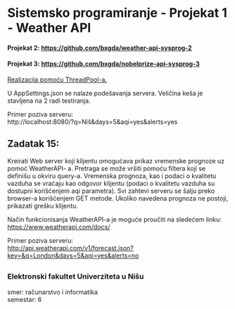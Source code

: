# Sistemsko programiranje - Projekat 1 - Weather API
#### Projekat 2: https://github.com/bxgda/weather-api-sysprog-2
#### Projekat 3: https://github.com/bxgda/nobelprize-api-sysprog-3

<ins>Realizacija pomoću ThreadPool-a.</ins>

U AppSettings.json se nalaze podešavanja servera. Veličina keša je stavljena na 2 radi testiranja.

Primer poziva serveru: <br/>
http://localhost:8080/?q=Niš&days=5&aqi=yes&alerts=yes

## Zadatak 15:
Kreirati Web server koji klijentu omogućava prikaz vremenske prognoze uz pomoć WeatherAPI-
a. Pretraga se može vršiti pomoću filtera koji se definišu u okviru query-a. Vremenska prognoza,
kao i podaci o kvalitetu vazduha se vraćaju kao odgovor klijentu (podaci o kvalitetu vazduha su
dostupni korišćenjem aqi parametra). Svi zahtevi serveru se šalju preko browser-a korišćenjem
GET metode. Ukoliko navedena prognoza ne postoji, prikazati grešku klijentu.

Način funkcionisanja WeatherAPI-a je moguće proučiti na sledećem linku: <br/> https://www.weatherapi.com/docs/

Primer poziva serveru: <br/> http://api.weatherapi.com/v1/forecast.json?key=&q=London&days=5&aqi=yes&alerts=no

##

### Elektronski fakultet Univerziteta u Nišu
smer: računarstvo i informatika<br/>
semestar: 6


